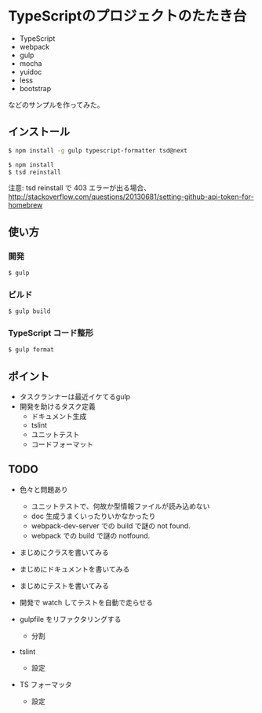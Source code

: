 TypeScriptのプロジェクトのたたき台
==================================

* TypeScript
* webpack
* gulp
* mocha
* yuidoc
* less
* bootstrap

などのサンプルを作ってみた。

インストール
------------

```sh
$ npm install -g gulp typescript-formatter tsd@next
```

```sh
$ npm install
$ tsd reinstall
```

注意: tsd reinstall で 403 エラーが出る場合、
http://stackoverflow.com/questions/20130681/setting-github-api-token-for-homebrew

使い方
------

### 開発

```sh
$ gulp
```

### ビルド

```sh
$ gulp build
```

### TypeScript コード整形

```sh
$ gulp format
```

ポイント
--------

* タスクランナーは最近イケてるgulp
* 開発を助けるタスク定義
  * ドキュメント生成
  * tslint
  * ユニットテスト
  * コードフォーマット

TODO
----

* 色々と問題あり
  * ユニットテストで、何故か型情報ファイルが読み込めない
  * doc 生成うまくいったりいかなかったり
  * webpack-dev-server での build で謎の not found.
  * webpack での build で謎の notfound.

* まじめにクラスを書いてみる
* まじめにドキュメントを書いてみる
* まじめにテストを書いてみる
* 開発で watch してテストを自動で走らせる
* gulpfile をリファクタリングする
  * 分割
* tslint
  * 設定
* TS フォーマッタ
  * 設定
